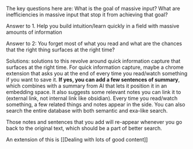 The key questions here are:
What is the goal of massive input?
What are inefficiencies in massive input that stop it from achieving that goal?

Answer to 1. Help you build intuition/learn quickly in a field with massive amounts of information

Answer to 2: You forget most of what you read and what are the chances that the right thing surfaces at the right time?

Solutions: solutions to this revolve around quick information capture that surfaces at the right time. 
For quick information capture, maybe a chrome extension that asks you at the end of every time you read/watch something if you want to save it. **If yes, you can add a few sentences of summary**, which combines with a summary from AI that lets it position it in an embedding space. It also suggests some relevant notes you can link it to (external link, not internal link like obsidian). Every time you read/watch something, a few related things and notes appear in the side. You can also search the entire database with both semantic and exa-like search. 

Those notes and sentences that you add will re-appear whenever you go back to the original text, which should be a part of better search.

An extension of this is [[Dealing with lots of good content]]

